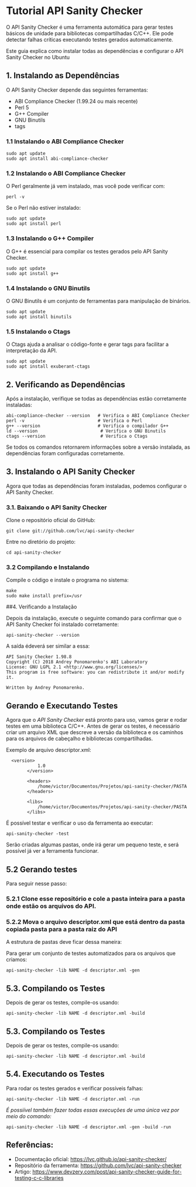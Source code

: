 # Tutorial API Sanity Checker

 O API Sanity Checker é uma ferramenta automática para gerar testes básicos de unidade para bibliotecas compartilhadas C/C++. Ele pode detectar falhas críticas executando testes gerados automaticamente.

Este guia explica como instalar todas as dependências e configurar o API Sanity Checker no Ubuntu

## 1. Instalando as Dependências
O API Sanity Checker depende das seguintes ferramentas:

* ABI Compliance Checker (1.99.24 ou mais recente)
* Perl 5
*  G++ Compiler
*  GNU Binutils
*  tags

### 1.1 Instalando o ABI Compliance Checker

```
sudo apt update
sudo apt install abi-compliance-checker
```

### 1.2 Instalando o ABI Compliance Checker
O Perl geralmente já vem instalado, mas você pode verificar com:

```
perl -v
```
Se o Perl não estiver instalado:

```
sudo apt update
sudo apt install perl
```


### 1.3 Instalando o G++ Compiler
O G++ é essencial para compilar os testes gerados pelo API Sanity Checker.

```
sudo apt update
sudo apt install g++
```
### 1.4 Instalando o GNU Binutils
O GNU Binutils é um conjunto de ferramentas para manipulação de binários.

```
sudo apt update
sudo apt install binutils
```
### 1.5 Instalando o Ctags
O Ctags ajuda a analisar o código-fonte e gerar tags para facilitar a interpretação da API.

```
sudo apt update
sudo apt install exuberant-ctags
```

## 2. Verificando as Dependências
Após a instalação, verifique se todas as dependências estão corretamente instaladas:

```
abi-compliance-checker --version   # Verifica o ABI Compliance Checker
perl -v                            # Verifica o Perl
g++ --version                      # Verifica o compilador G++
ld --version                        # Verifica o GNU Binutils
ctags --version                     # Verifica o Ctags
```
Se todos os comandos retornarem informações sobre a versão instalada, as dependências foram configuradas corretamente.

## 3. Instalando o API Sanity Checker
Agora que todas as dependências foram instaladas, podemos configurar o API Sanity Checker.


### 3.1. Baixando o API Sanity Checker
Clone o repositório oficial do GitHub:
```
git clone git://github.com/lvc/api-sanity-checker
```
Entre no diretório do projeto:
```
cd api-sanity-checker
```
### 3.2 Compilando e Instalando
Compile o código e instale o programa no sistema:
```
make
sudo make install prefix=/usr
```
##4. Verificando a Instalação

Depois da instalação, execute o seguinte comando para confirmar que o API Sanity Checker foi instalado corretamente:

```
api-sanity-checker --version
```

A saída édeverá ser similar a essa: 
```
API Sanity Checker 1.98.8
Copyright (C) 2018 Andrey Ponomarenko's ABI Laboratory
License: GNU LGPL 2.1 <http://www.gnu.org/licenses/>
This program is free software: you can redistribute it and/or modify it.

Written by Andrey Ponomarenko.
```
## Gerando e Executando Testes

Agora que o *API Sanity Checker* está pronto para uso, vamos gerar e rodar testes em uma biblioteca C/C++.
Antes de gerar os testes, é necessário criar um arquivo XML que descreve a versão da biblioteca e os caminhos para os arquivos de cabeçalho e bibliotecas compartilhadas.

Exemplo de arquivo descriptor.xml:

```
  <version>
            1.0
        </version>

        <headers>
            /home/victor/Documentos/Projetos/api-sanity-checker/PASTA
        </headers>

        <libs>
            /home/victor/Documentos/Projetos/api-sanity-checker/PASTA
        </libs>
```

É possível testar e verificar o uso da ferramenta ao executar:

```
api-sanity-checker -test
```
Serão criadas algumas pastas, onde irá gerar um pequeno teste, e será possível já ver a ferramenta funcionar.


## 5.2 Gerando testes

Para seguir nesse passo:
### 5.2.1 Clone esse repositório e cole a pasta inteira para a pasta onde estão os arquivos do API.

### 5.2.2 Mova o arquivo descriptor.xml que está dentro da pasta copiada pasta para a pasta raiz do API

A estrutura de pastas deve ficar dessa maneira:




Para gerar um conjunto de testes automatizados para os arquivos que criamos:

```
api-sanity-checker -lib NAME -d descriptor.xml -gen
```
## 5.3. Compilando os Testes
Depois de gerar os testes, compile-os usando:
```
api-sanity-checker -lib NAME -d descriptor.xml -build
```

## 5.3. Compilando os Testes
Depois de gerar os testes, compile-os usando:
```
api-sanity-checker -lib NAME -d descriptor.xml -build
```

## 5.4. Executando os Testes
Para rodar os testes gerados e verificar possíveis falhas:
```
api-sanity-checker -lib NAME -d descriptor.xml -run
```

_É possiível também fazer todas essas execuções de uma única vez por meio do comando:_
```
api-sanity-checker -lib NAME -d descriptor.xml -gen -build -run
```

## Referências:


- Documentação oficial: https://lvc.github.io/api-sanity-checker/
- Repositório da ferramenta: https://github.com/lvc/api-sanity-checker
- Artigo: https://www.devzery.com/post/api-sanity-checker-guide-for-testing-c-c-libraries
